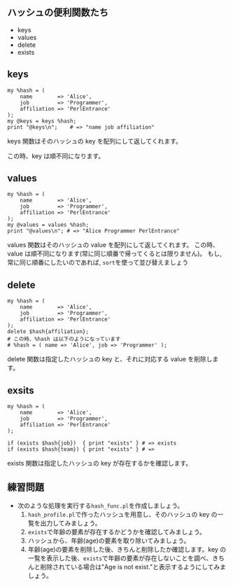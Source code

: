 ## ハッシュの便利関数たち

- keys
- values
- delete
- exists

## keys
    my %hash = (
        name        => 'Alice',
        job         => 'Programmer',
        affiliation => 'PerlEntrance'
    );
    my @keys = keys %hash;
    print "@keys\n";    # => "name job affiliation"

keys 関数はそのハッシュの key を配列にして返してくれます。

この時、key は順不同になります。

## values
    my %hash = (
        name        => 'Alice',
        job         => 'Programmer',
        affiliation => 'PerlEntrance'
    );
    my @values = values %hash;
    print "@values\n"; # => "Alice Programmer PerlEntrance"

values 関数はそのハッシュの value を配列にして返してくれます。
この時、value は順不同になります(常に同じ順番で帰ってくるとは限りません)。
もし, 常に同じ順番にしたいのであれば, `sort`を使って並び替えましょう

## delete
    my %hash = (
        name        => 'Alice',
        job         => 'Programmer',
        affiliation => 'PerlEntrance'
    );
    delete $hash{affiliation};
    # この時、%hash は以下のようになっています
    # %hash = ( name => 'Alice', job => 'Programmer' );

delete 関数は指定したハッシュの key と、それに対応する value を削除します。

## exsits
    my %hash = (
        name        => 'Alice',
        job         => 'Programmer',
        affiliation => 'PerlEntrance'
    );

    if (exists $hash{job})  { print "exists" } # => exists
    if (exists $hash{team}) { print "exists" } # => 

exists 関数は指定したハッシュの key が存在するかを確認します。

## 練習問題

- 次のような処理を実行する`hash_func.pl`を作成しましょう。
    1. `hash_profile.pl`で作ったハッシュを用意し、そのハッシュの key の一覧を出力してみましょう。
    2. `exists`で年齢の要素が存在するかどうかを確認してみましょう。
    3. ハッシュから、年齢(age)の要素を取り除いてみましょう。
    4. 年齢(age)の要素を削除した後、きちんと削除したか確認します。key の一覧を表示した後、`exists`で年齢の要素が存在しないことを調べ、きちんと削除されている場合は"Age is not exist."と表示するようにしてみましょう。
